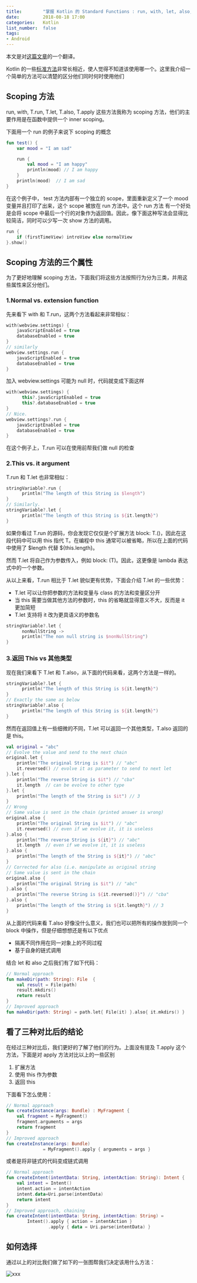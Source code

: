 ```yaml
---
title:        "掌握 Kotlin 的 Standard Functions : run, with, let, also, apply"
date:         2018-08-18 17:00
categories:   Kotlin
list_number:  false
tags:
- Android
---
```


本文是对[这篇文章](https://medium.com/@elye.project/mastering-kotlin-standard-functions-run-with-let-also-and-apply-9cd334b0ef84)的一个翻译。

Kotlin 的一些[标准方法](https://github.com/JetBrains/kotlin/blob/master/libraries/stdlib/src/kotlin/util/Standard.kt)非常长相近，使人觉得不知道该使用哪一个。这里我介绍一个简单的方法可以清楚的区分他们同时何时使用他们
<!--more-->

## Scoping 方法
run, with, T.run, T.let, T.also, T.apply 这些方法我称为 scoping 方法，他们的主要作用是在函数中提供一个 inner scoping。

下面用一个 run 的例子来说下 scoping 的概念

```kotlin
fun test() {
    var mood = "I am sad"

    run {
        val mood = "I am happy"
        println(mood) // I am happy
    }
    println(mood)  // I am sad
}
```

在这个例子中， test 方法内部有一个独立的 scope，里面重新定义了一个 mood 变量并且打印了出来，这个 scope 被放在 run 方法中。这个 run 方法 有一个好处是会将 scope 中最后一个行的对象作为返回值。因此，像下面这种写法会显得比较简洁，同时可以少写一次 show 方法的调用。

```kotlin
run {
    if (firstTimeView) introView else normalView
}.show()
```

## Scoping 方法的三个属性
为了更好地理解 scoping 方法，下面我们将这些方法按照行为分为三类，并用这些属性来区分他们。

### 1.Normal vs. extension function
先来看下 with 和 T.run，这两个方法看起来非常相似：

```kotlin
with(webview.settings) {
    javaScriptEnabled = true
    databaseEnabled = true
}
// similarly
webview.settings.run {
    javaScriptEnabled = true
    databaseEnabled = true
}
```

加入 webview.settings 可能为 null 时，代码就变成下面这样

```kotlin
with(webview.settings) {
      this?.javaScriptEnabled = true
      this?.databaseEnabled = true
}
// Nice.
webview.settings?.run {
    javaScriptEnabled = true
    databaseEnabled = true
}
```

在这个例子上，T.run 可以在使用前帮我们做 null 的检查

### 2.This vs. it argument
T.run 和 T.let 也非常相似：

```kotlin
stringVariable?.run {
      println("The length of this String is $length")
}
// Similarly.
stringVariable?.let {
      println("The length of this String is ${it.length}")
}
```

如果你看过 T.run 的源码，你会发现它仅仅是个扩展方法 block: T.()，因此在这段代码中可以用 this 指代 T。在编程中 this 通常可以被省略，所以在上面的代码中使用了 $length 代替 ${this.length}。

然而 T.let 将自己作为参数传入，例如 block: (T)。因此，这更像是 lambda 表达式中的一个参数。

从以上来看，T.run 相比于 T.let 貌似更有优势，下面会介绍 T.let 的一些优势：

* T.let 可以让你把参数的方法和变量与 class 的方法和变量区分开
* 当 this 需要当做其他方法的参数时，this 的省略就显得意义不大，反而是 it 更加简短
* T.let 支持将 it 改为更具语义的参数名

```kotlin
stringVariable?.let {
      nonNullString ->
      println("The non null string is $nonNullString")
}
```

### 3.返回 This vs 其他类型
现在我们来看下 T.let 和 T.also，从下面的代码来看，这两个方法是一样的。

```kotlin
stringVariable?.let {
      println("The length of this String is ${it.length}")
}
// Exactly the same as below
stringVariable?.also {
      println("The length of this String is ${it.length}")
}
```

然而在返回值上有一些细微的不同，T.let 可以返回一个其他类型，T.also 返回的是 this。

```kotlin
val original = "abc"
// Evolve the value and send to the next chain
original.let {
    println("The original String is $it") // "abc"
    it.reversed() // evolve it as parameter to send to next let
}.let {
    println("The reverse String is $it") // "cba"
    it.length  // can be evolve to other type
}.let {
    println("The length of the String is $it") // 3
}
// Wrong
// Same value is sent in the chain (printed answer is wrong)
original.also {
    println("The original String is $it") // "abc"
    it.reversed() // even if we evolve it, it is useless
}.also {
    println("The reverse String is ${it}") // "abc"
    it.length  // even if we evolve it, it is useless
}.also {
    println("The length of the String is ${it}") // "abc"
}
// Corrected for also (i.e. manipulate as original string
// Same value is sent in the chain 
original.also {
    println("The original String is $it") // "abc"
}.also {
    println("The reverse String is ${it.reversed()}") // "cba"
}.also {
    println("The length of the String is ${it.length}") // 3
}
```

从上面的代码来看 T.also 好像没什么意义，我们也可以把所有的操作放到同一个 block 中操作，但是仔细想想还是有以下优点

* 隔离不同作用在同一对象上的不同过程
* 基于自身的链式调用

结合 let 和 also 之后我们有了如下代码：

```kotlin
// Normal approach
fun makeDir(path: String): File  {
    val result = File(path)
    result.mkdirs()
    return result
}
// Improved approach
fun makeDir(path: String) = path.let{ File(it) }.also{ it.mkdirs() }
```

## 看了三种对比后的结论
在经过三种对比后，我们更好的了解了他们的行为。上面没有提及 T.apply 这个方法，下面是对 apply 方法对比以上的一些区别

1. 扩展方法
2. 使用 this 作为参数
3. 返回 this

下面看下怎么使用：

```kotlin
// Normal approach
fun createInstance(args: Bundle) : MyFragment {
    val fragment = MyFragment()
    fragment.arguments = args
    return fragment
}
// Improved approach
fun createInstance(args: Bundle) 
              = MyFragment().apply { arguments = args }
```

或者是将非链式的代码变成链式调用

```kotlin
// Normal approach
fun createIntent(intentData: String, intentAction: String): Intent {
    val intent = Intent()
    intent.action = intentAction
    intent.data=Uri.parse(intentData)
    return intent
}
// Improved approach, chaining
fun createIntent(intentData: String, intentAction: String) =
        Intent().apply { action = intentAction }
                .apply { data = Uri.parse(intentData) }
```

## 如何选择
通过以上的对比我们做了如下的一张图帮我们决定该用什么方法：

![xxx](https://image.slidesharecdn.com/kp-31-01-18-final-deliver3-180202165220/95/kotlin-language-features-a-java-comparison-29-638.jpg?cb=1517590407)
